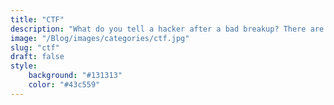 ```yaml
---
title: "CTF"
description: "What do you tell a hacker after a bad breakup? There are plenty of phish in the sea"
image: "/Blog/images/categories/ctf.jpg"
slug: "ctf"
draft: false
style:
    background: "#131313" 
    color: "#43c559"
---
```

